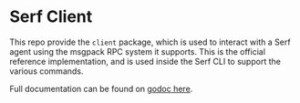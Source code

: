 # Serf Client

This repo provide the `client` package, which is used to interact with
a Serf agent using the msgpack RPC system it supports. This is the official
reference implementation, and is used inside the Serf CLI to support the various
commands.

Full documentation can be found on [godoc here](http://godoc.org/github.com/hashicorp/serf/client).

